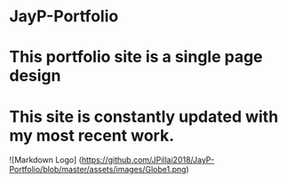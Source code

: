 # JayP-Portfolio
# This portfolio site is a single page design
# This site is constantly updated with my most recent work.

![Markdown Logo]
(https://github.com/JPillai2018/JayP-Portfolio/blob/master/assets/images/Globe1.png)